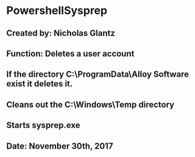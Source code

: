 # PowershellSysprep

## Created by: Nicholas Glantz
## Function: Deletes a user account
##           If the directory C:\ProgramData\Alloy Software exist it deletes it.
##           Cleans out the C:\Windows\Temp directory
##           Starts sysprep.exe
## Date: November 30th, 2017
